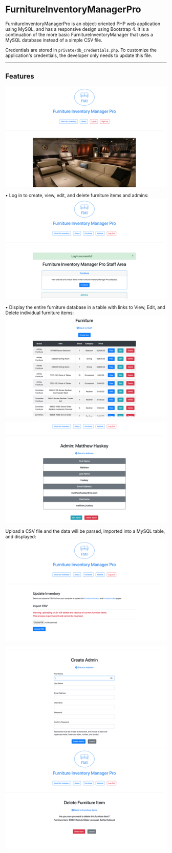 # FurnitureInventoryManagerPro

FurnitureInventoryManagerPro is an object-oriented PHP web application using MySQL, and has a responsive design using Bootstrap 4. It is a continuation of the more basic FurnitureInventoryManager that uses a MySQL database instead of a simple CSV file.

Credentials are stored in `private/db_credentials.php`. To customize the application's credentials, the developer only needs to update this file.

---

## Features
<img src="https://github.com/mhuskey/FurnitureInventoryManagerPro/blob/master/public/assets/images/screenshots/FurnitureInventoryManagerPro_01.png" />

• Log in to create, view, edit, and delete furniture items and admins:
<img src="https://github.com/mhuskey/FurnitureInventoryManagerPro/blob/master/public/assets/images/screenshots/FurnitureInventoryManagerPro_02.png" />

• Display the entire furniture database in a table with links to View, Edit, and Delete individual furniture items:
<img src="https://github.com/mhuskey/FurnitureInventoryManagerPro/blob/master/public/assets/images/screenshots/FurnitureInventoryManagerPro_03.png" />

<img src="https://github.com/mhuskey/FurnitureInventoryManagerPro/blob/master/public/assets/images/screenshots/FurnitureInventoryManagerPro_04.png" />

Upload a CSV file and the data will be parsed, imported into a MySQL table, and displayed:
<img src="https://github.com/mhuskey/FurnitureInventoryManagerPro/blob/master/public/assets/images/screenshots/FurnitureInventoryManagerPro_05.png" />

<img src="https://github.com/mhuskey/FurnitureInventoryManagerPro/blob/master/public/assets/images/screenshots/FurnitureInventoryManagerPro_06.png" />

<img src="https://github.com/mhuskey/FurnitureInventoryManagerPro/blob/master/public/assets/images/screenshots/FurnitureInventoryManagerPro_07.png" />

